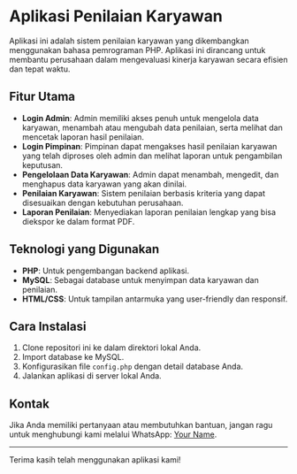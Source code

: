 # Aplikasi Penilaian Karyawan

Aplikasi ini adalah sistem penilaian karyawan yang dikembangkan menggunakan bahasa pemrograman PHP. Aplikasi ini dirancang untuk membantu perusahaan dalam mengevaluasi kinerja karyawan secara efisien dan tepat waktu.

## Fitur Utama
- **Login Admin**: Admin memiliki akses penuh untuk mengelola data karyawan, menambah atau mengubah data penilaian, serta melihat dan mencetak laporan hasil penilaian.
- **Login Pimpinan**: Pimpinan dapat mengakses hasil penilaian karyawan yang telah diproses oleh admin dan melihat laporan untuk pengambilan keputusan.
- **Pengelolaan Data Karyawan**: Admin dapat menambah, mengedit, dan menghapus data karyawan yang akan dinilai.
- **Penilaian Karyawan**: Sistem penilaian berbasis kriteria yang dapat disesuaikan dengan kebutuhan perusahaan.
- **Laporan Penilaian**: Menyediakan laporan penilaian lengkap yang bisa diekspor ke dalam format PDF.

## Teknologi yang Digunakan
- **PHP**: Untuk pengembangan backend aplikasi.
- **MySQL**: Sebagai database untuk menyimpan data karyawan dan penilaian.
- **HTML/CSS**: Untuk tampilan antarmuka yang user-friendly dan responsif.

## Cara Instalasi
1. Clone repositori ini ke dalam direktori lokal Anda.
2. Import database ke MySQL.
3. Konfigurasikan file `config.php` dengan detail database Anda.
4. Jalankan aplikasi di server lokal Anda.

## Kontak
Jika Anda memiliki pertanyaan atau membutuhkan bantuan, jangan ragu untuk menghubungi kami melalui WhatsApp: [Your Name](https://wa.me/6281396047088).

---

Terima kasih telah menggunakan aplikasi kami!
